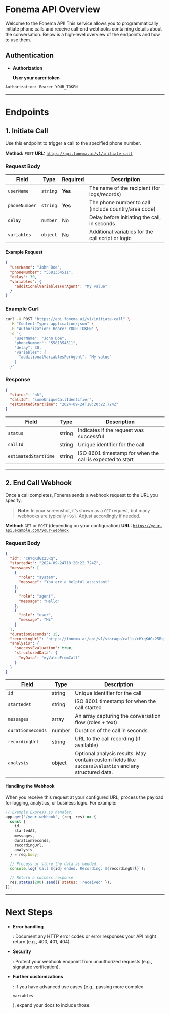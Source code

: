 # Fonema API Overview

Welcome to the Fonema API! This service allows you to programmatically initiate phone calls and receive call‐end webhooks containing details about the conversation. Below is a high‐level overview of the endpoints and how to use them.

## Authentication

* **Authorization**




  **User your earer token**

```bash
Authorization: Bearer YOUR_TOKEN
```

***

# Endpoints

## 1. Initiate Call

Use this endpoint to trigger a call to the specified phone number.

**Method:** `POST`
**URL:** [`https://api.fonema.ai/v1/initiate-call`](https://api.fonema.ai/v1/initiate-call)

### Request Body

| Field         | Type     | Required | Description                                          |
| ------------- | -------- | -------- | ---------------------------------------------------- |
| `userName`    | `string` | **Yes**  | The name of the recipient (for logs/records)         |
| `phoneNumber` | `string` | **Yes**  | The phone number to call (include country/area code) |
| `delay`       | `number` | No       | Delay before initiating the call, in seconds         |
| `variables`   | `object` | No       | Additional variables for the call script or logic    |

#### Example Request

```json
{
  "userName": "John Doe",
  "phoneNumber": "5581354511",
  "delay": 30,
  "variables": {
    "additionalVariablesForAgent": "My value"
  }
}
```

### Example Curl

```bash
curl -X POST "https://api.fonema.ai/v1/initiate-call" \
  -H "Content-Type: application/json" \
  -H "Authorization: Bearer YOUR_TOKEN" \
  -d '{
    "userName": "John Doe",
    "phoneNumber": "5581354511",
    "delay": 30,
    "variables": {
      "additionalVariablesForAgent": "My value"
    }
  }'
```

### Response

```json
{
  "status": "ok",
  "callId": "someUniqueCallIdentifier",
  "estimatedStartTime": "2024-09-24T18:20:22.724Z"
}
```

| Field                | Type   | Description                                               |
| -------------------- | ------ | --------------------------------------------------------- |
| `status`             | string | Indicates if the request was successful                   |
| `callId`             | string | Unique identifier for the call                            |
| `estimatedStartTime` | string | ISO 8601 timestamp for when the call is expected to start |

***

## 2. End Call Webhook

Once a call completes, Fonema sends a webhook request to the URL you specify.

> **Note:** In your screenshot, it’s shown as a `GET` request, but many webhooks are typically `POST`. Adjust accordingly if needed.

**Method:** `GET` or `POST` (depending on your configuration)
**URL:** [`https://your-api.example.com/your-webhook`](https://your-api.example.com/your-webhook)

### Request Body

```json
{
  "id": "cHYqKdGz25Rq",
  "startedAt": "2024-09-24T18:20:22.724Z",
  "messages": [
    {
      "role": "system",
      "message": "You are a helpful assistant"
    },
    {
      "role": "agent",
      "message": "Hello"
    },
    {
      "role": "user",
      "message": "Hi"
    }
  ],
  "durationSeconds": 15,
  "recordingUrl": "https://fonema.ai/api/v1/storage/calls/cHYqKdGz25Rq.mp3",
  "analysis": {
    "successEvaluation": true,
    "structuredData": {
      "myData": "myValueFromCall"
    }
  }
}
```

| Field             | Type   | Description                                                                                            |
| ----------------- | ------ | ------------------------------------------------------------------------------------------------------ |
| `id`              | string | Unique identifier for the call                                                                         |
| `startedAt`       | string | ISO 8601 timestamp for when the call started                                                           |
| `messages`        | array  | An array capturing the conversation flow (roles + text)                                                |
| `durationSeconds` | number | Duration of the call in seconds                                                                        |
| `recordingUrl`    | string | URL to the call recording (if available)                                                               |
| `analysis`        | object | Optional analysis results. May contain custom fields like `successEvaluation` and any structured data. |

#### Handling the Webhook

When you receive this request at your configured URL, process the payload for logging, analytics, or business logic. For example:

```js
// Example Express.js handler:
app.get('/your-webhook', (req, res) => {
  const {
    id,
    startedAt,
    messages,
    durationSeconds,
    recordingUrl,
    analysis
  } = req.body;

  // Process or store the data as needed...
  console.log(`Call ${id} ended. Recording: ${recordingUrl}`);

  // Return a success response
  res.status(200).send({ status: 'received' });
});
```

***

# Next Steps

* **Error handling**

  : Document any HTTP error codes or error responses your API might return (e.g., 400, 401, 404).

* **Security**

  : Protect your webhook endpoint from unauthorized requests (e.g., signature verification).

* **Further customizations**

  : If you have advanced use cases (e.g., passing more complex

  `variables`

  ), expand your docs to include those.

```
```